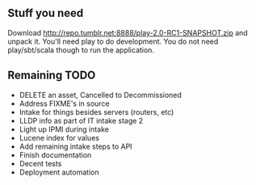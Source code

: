 ## Stuff you need

Download http://repo.tumblr.net:8888/play-2.0-RC1-SNAPSHOT.zip and unpack it.
You'll need play to do development. You do not need play/sbt/scala though to
run the application.

## Remaining TODO

 * DELETE an asset, Cancelled to Decommissioned
 * Address FIXME's in source
 * Intake for things besides servers (routers, etc)
 * LLDP info as part of IT intake stage 2
 * Light up IPMI during intake
 * Lucene index for values
 * Add remaining intake steps to API
 * Finish documentation 
 * Decent tests
 * Deployment automation
